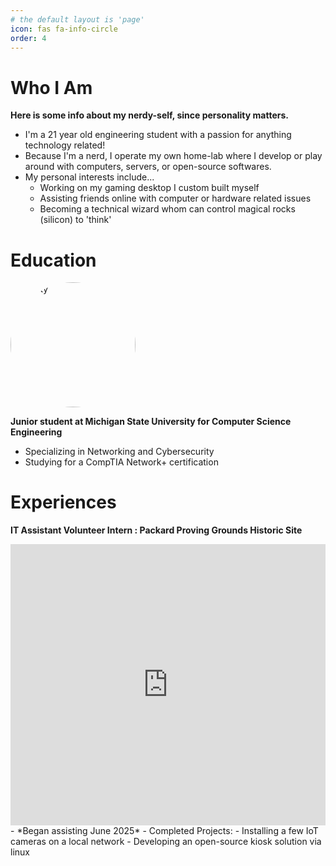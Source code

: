 ```yaml
---
# the default layout is 'page'
icon: fas fa-info-circle
order: 4
---
```

# Who I Am
<div class="slideshow-container">
  <div class="mySlides fade">
    <img src="https://i.imgur.com/YEziibM.jpeg" style="width:100%">
  </div>
  <div class="mySlides fade">
    <img src="https://i.imgur.com/xIzTlgm.png" style="width:100%">
  </div>
  <div class="mySlides fade">
    <img src="https://i.imgur.com/EB0Dh7K.gif" style="width:100%">
  </div>
</div>

<script>
  let slideIndex = 0;

  function showSlides() {
    let slides = document.getElementsByClassName("mySlides");
    for (let i = 0; i < slides.length; i++) {
      slides[i].style.display = "none";  
    }
    slideIndex++;
    if (slideIndex > slides.length) {slideIndex = 1}    
    slides[slideIndex-1].style.display = "block";  
    setTimeout(showSlides, 2000); // Change image every 2 seconds
  }
  showSlides();
</script>

<style>
.slideshow-container {
  max-width: 100%;
  position: relative;
  margin: auto;
}
.mySlides {
  display: none;
}
.fade {
  animation-name: fade;
  animation-duration: 1.5s;
}
@keyframes fade {
  from {opacity: .4} 
  to {opacity: 1}
}
</style>

**Here is some info about my nerdy-self, since personality matters.**
- I'm a 21 year old engineering student with a passion for anything technology related!
- Because I'm a nerd, I operate my own home-lab where I develop or play around with computers, servers, or open-source softwares.
- My personal interests include...
    - Working on my gaming desktop I custom built myself
    - Assisting friends online with computer or hardware related issues
    - Becoming a technical wizard whom can control magical rocks (silicon) to 'think'

# Education
<img src="https://i.imgur.com/zQPDAnd.png" alt="sparty" width="200" style="border-radius: 50%;">

**Junior student at Michigan State University for Computer Science Engineering**
- Specializing in Networking and Cybersecurity
- Studying for a CompTIA Network+ certification

# Experiences
**IT Assistant Volunteer Intern : Packard Proving Grounds Historic Site**
<iframe
  width="100%"
  height="450"
  style="border:0;"
  loading="lazy"
  referrerpolicy="no-referrer-when-downgrade"
  src="https://www.google.com/maps?q=42.662116079998576,-83.03518698731247&z=15&output=embed">
</iframe>
- *Began assisting June 2025*
- Completed Projects:
    - Installing a few IoT cameras on a local network
    - Developing an open-source kiosk solution via linux